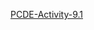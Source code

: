<p><a href="https://demevengderrick.github.io/PCDE-Activity-9.1/" title="PCDE-Activity-9.1">PCDE-Activity-9.1</p>
